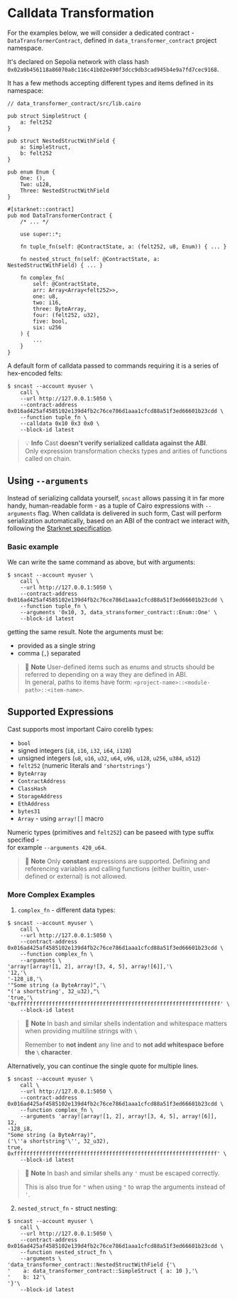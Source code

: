 # Calldata Transformation

For the examples below, we will consider a dedicated contract - `DataTransformerContract`, defined
in `data_transformer_contract` project namespace.

It's declared on Sepolia network with class hash `0x02a9b456118a86070a8c116c41b02e490f3dcc9db3cad945b4e9a7fd7cec9168`.

It has a few methods accepting different types and items defined in its namespace:

```cairo
// data_transformer_contract/src/lib.cairo

pub struct SimpleStruct {
    a: felt252
}

pub struct NestedStructWithField {
    a: SimpleStruct,
    b: felt252
}

pub enum Enum {
    One: (),
    Two: u128,
    Three: NestedStructWithField
}

#[starknet::contract]
pub mod DataTransformerContract {
    /* ... */

    use super::*;

    fn tuple_fn(self: @ContractState, a: (felt252, u8, Enum)) { ... }

    fn nested_struct_fn(self: @ContractState, a: NestedStructWithField) { ... }

    fn complex_fn(
        self: @ContractState,
        arr: Array<Array<felt252>>,
        one: u8,
        two: i16,
        three: ByteArray,
        four: (felt252, u32),
        five: bool,
        six: u256
    ) {
        ...
    }
}
```

A default form of calldata passed to commands requiring it is a series of hex-encoded felts:

```shell
$ sncast --account myuser \
    call \
    --url http://127.0.0.1:5050 \
    --contract-address 0x016ad425af4585102e139d4fb2c76ce786d1aaa1cfcd88a51f3ed66601b23cdd \
    --function tuple_fn \
    --calldata 0x10 0x3 0x0 \
    --block-id latest
```

> 💡 **Info**
> Cast **doesn't verify serialized calldata against the ABI**.\
> Only expression transformation checks types and arities of functions called on chain.

## Using `--arguments`

Instead of serializing calldata yourself, `sncast` allows passing it in far more handy, human-readable form - as a tuple
of Cairo expressions with `--arguments` flag.
When calldata is delivered in such form, Cast will perform serialization automatically, based on an ABI of the contract
we interact with, following
the [Starknet specification](https://docs.starknet.io/architecture-and-concepts/smart-contracts/serialization-of-cairo-types/).

### Basic example

We can write the same command as above, but with arguments:

```shell
$ sncast --account myuser \
    call \
    --url http://127.0.0.1:5050 \
    --contract-address 0x016ad425af4585102e139d4fb2c76ce786d1aaa1cfcd88a51f3ed66601b23cdd \
    --function tuple_fn \
    --arguments '0x10, 3, data_stransformer_contract::Enum::One' \
    --block-id latest
```

getting the same result.
Note the arguments must be:

* provided as a single string
* comma (`,`) separated

> 📝 **Note**
> User-defined items such as enums and structs should be referred to depending on a way they are defined in ABI.\
> In general, paths to items have form: `<project-name>::<module-path>::<item-name>`.

## Supported Expressions

Cast supports most important Cairo corelib types:

* `bool`
* signed integers (`i8`, `i16`, `i32`, `i64`, `i128`)
* unsigned integers (`u8`, `u16`, `u32`, `u64`, `u96`, `u128`, `u256`, `u384`, `u512`)
* `felt252` (numeric literals and `'shortstrings'`)
* `ByteArray`
* `ContractAddress`
* `ClassHash`
* `StorageAddress`
* `EthAddress`
* `bytes31`
* `Array` - using `array![]` macro

Numeric types (primitives and `felt252`) can be paseed with type suffix specified -\
for example `--arguments 420_u64`.

> 📝 **Note**
> Only **constant** expressions are supported. Defining and referencing variables and calling functions (either builtin,
> user-defined or external) is not allowed.

### More Complex Examples

1. `complex_fn` - different data types:

  ```shell
  $ sncast --account myuser \
      call \
      --url http://127.0.0.1:5050 \
      --contract-address 0x016ad425af4585102e139d4fb2c76ce786d1aaa1cfcd88a51f3ed66601b23cdd \
      --function complex_fn \
      --arguments \
'array![array![1, 2], array![3, 4, 5], array![6]],'\
'12,'\
'-128_i8,'\
'"Some string (a ByteArray)",'\
"('a shortstring', 32_u32),"\
'true,'\
'0xffffffffffffffffffffffffffffffffffffffffffffffffffffffffffffffff' \
      --block-id latest
  ```

> 📝 **Note**
> In bash and similar shells indentation and whitespace matters when providing multiline strings with `\`
>
> Remember to **not indent** any line and to **not add whitespace before the `\` character**.

Alternatively, you can continue the single quote for multiple lines.

  ```shell
  $ sncast --account myuser \
      call \
      --url http://127.0.0.1:5050 \
      --contract-address 0x016ad425af4585102e139d4fb2c76ce786d1aaa1cfcd88a51f3ed66601b23cdd \
      --function complex_fn \
      --arguments 'array![array![1, 2], array![3, 4, 5], array![6]],
12,
-128_i8,
"Some string (a ByteArray)",
('\''a shortstring'\'', 32_u32),
true,
0xffffffffffffffffffffffffffffffffffffffffffffffffffffffffffffffff' \
      --block-id latest
  ```

> 📝 **Note**
> In bash and similar shells any `'` must be escaped correctly.
>
> This is also true for `"` when using `"` to wrap the arguments instead of `'`.

2. `nested_struct_fn` - struct nesting:

  ```shell
  $ sncast --account myuser \
      call \
      --url http://127.0.0.1:5050 \
      --contract-address 0x016ad425af4585102e139d4fb2c76ce786d1aaa1cfcd88a51f3ed66601b23cdd \
      --function nested_struct_fn \
      --arguments \
'data_transformer_contract::NestedStructWithField {'\
'    a: data_transformer_contract::SimpleStruct { a: 10 },'\
'    b: 12'\
'}'\
      --block-id latest
  ```
